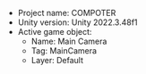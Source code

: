 <!-- UNITY CODE ASSIST INSTRUCTIONS START -->
- Project name: COMPOTER
- Unity version: Unity 2022.3.48f1
- Active game object:
  - Name: Main Camera
  - Tag: MainCamera
  - Layer: Default
<!-- UNITY CODE ASSIST INSTRUCTIONS END -->